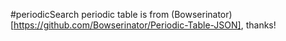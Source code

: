 #periodicSearch
periodic table is from (Bowserinator)[https://github.com/Bowserinator/Periodic-Table-JSON], thanks!
